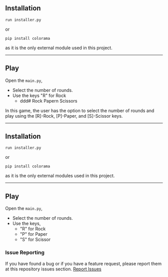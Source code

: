## Installation

    run installer.py
or
     
    pip install colorama
    
as it is the only external module used in this project.
    
---

## Play

Open the `main.py`,
- Select the number of rounds.
- Use the keys "R" for Rock
     - ddd# Rock Papern Scissors

In this game, the user has the option to select the number of rounds and play using the [R]-Rock, [P]-Paper, and [S]-Scissor keys.

---

## Installation

    run installer.py
or
     
    pip install colorama
    
as it is the only external modules used in this project.
    
---

## Play

Open the `main.py`,
- Select the number of rounds.
- Use the keys,
   - "R" for Rock
   - "P" for Paper
   - "S" for Scissor


### Issue Reporting

If you have found a bug or if you have a feature request, please report them at this repository issues section. 
[Report Issues](https://github.com/ZedUnknown/Rock-Paper-Scissors/issues)
